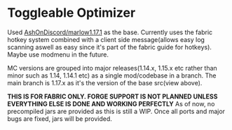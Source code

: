 # Toggleable Optimizer
Used [AshOnDiscord/marlow1.17.1](https://github.com/AshOnDiscord/marlow1.17.1) as the base. 
Currently uses the fabric hotkey system combined with a client side message(allows easy log scanning aswell as easy since it's part of the fabric guide for hotkeys).
Maybe use modmenu in the future.

MC versions are grouped into major releases(1.14.x, 1.15.x etc rather than minor such as 1.14, 1.14.1 etc) as a single mod/codebase in a branch. The main branch is 1.17.x as it's the version of the base src(view above). 

**THIS IS FOR FABRIC ONLY. FORGE SUPPORT IS NOT PLANNED UNLESS EVERYTHING ELSE IS DONE AND WORKING PERFECTLY**
As of now, no precompiled jars are provided as this is still a WIP. Once all ports and major bugs are fixed, jars will be provided.
